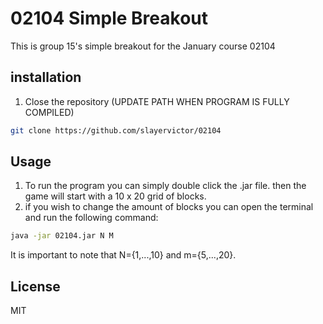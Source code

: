 # 02104 Simple Breakout
This is group 15's simple breakout for the January course 02104

## installation
1. Close the repository (UPDATE PATH WHEN PROGRAM IS FULLY COMPILED)
```bash
git clone https://github.com/slayervictor/02104
```

## Usage
1. To run the program you can simply double click the .jar file. then the game will start with a 10 x 20 grid of blocks.
2. if you wish to change the amount of blocks you can open the terminal and run the following command:
```bash
java -jar 02104.jar N M
```
It is important to note that N={1,...,10} and m={5,...,20}.
## License
MIT
